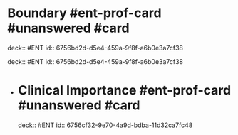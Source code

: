 # Boundary #ent-prof-card #unanswered #card

deck:: #ENT
id:: 6756bd2d-d5e4-459a-9f8f-a6b0e3a7cf38

deck:: #ENT
id:: 6756bd2d-d5e4-459a-9f8f-a6b0e3a7cf38

- # Clinical Importance #ent-prof-card #unanswered #card
  deck:: #ENT
  id:: 6756cf32-9e70-4a9d-bdba-11d32ca7fc48
